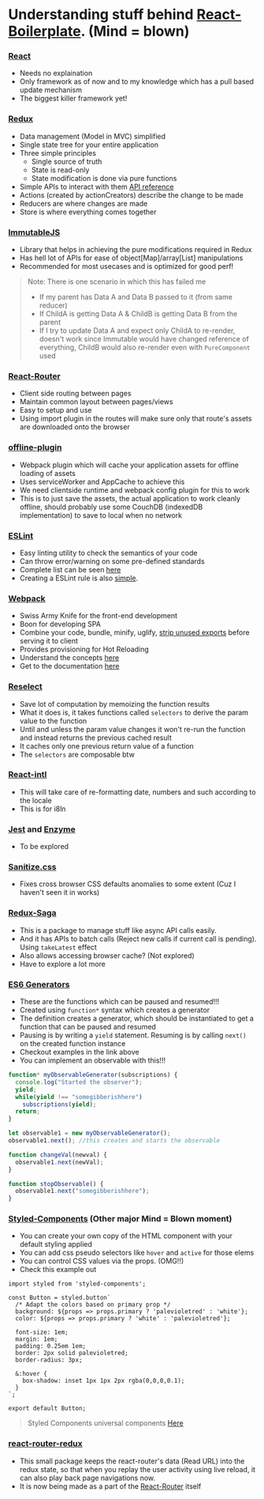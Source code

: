 # Understanding stuff behind [React-Boilerplate](https://github.com/react-boilerplate/react-boilerplate). (Mind = blown)

### [React](https://facebook.github.io/react/)

* Needs no explaination
* Only framework as of now and to my knowledge which has a pull based update mechanism
* The biggest killer framework yet!

### [Redux](http://redux.js.org/)

* Data management (Model in MVC) simplified
* Single state tree for your entire application
* Three simple principles
  * Single source of truth
  * State is read-only
  * State modification is done via pure functions
* Simple APIs to interact with them [API reference](https://github.com/reactjs/redux/blob/master/docs/api/README.md)
* Actions (created by actionCreators) describe the change to be made
* Reducers are where changes are made
* Store is where everything comes together

### [ImmutableJS](https://facebook.github.io/immutable-js/)

* Library that helps in achieving the pure modifications required in Redux
* Has hell lot of APIs for ease of object[Map]/array[List] manipulations
* Recommended for most usecases and is optimized for good perf!

> Note: There is one scenario in which this has failed me
> * If my parent has Data A and Data B passed to it (from same reducer)
> * If ChildA is getting Data A & ChildB is getting Data B from the parent
> * If I try to update Data A and expect only ChildA to re-render, doesn't work since Immutable would have changed reference of everything, ChildB would also re-render even with `PureComponent` used


### [React-Router](https://github.com/ReactTraining/react-router)

* Client side routing between pages
* Maintain common layout between pages/views
* Easy to setup and use
* Using import plugin in the routes will make sure only that route's assets are downloaded onto the browser

### [offline-plugin](https://github.com/NekR/offline-plugin)

* Webpack plugin which will cache your application assets for offline loading of assets
* Uses serviceWorker and AppCache to achieve this
* We need clientside runtime and webpack config plugin for this to work
* This is to just save the assets, the actual application to work cleanly offline, should probably use some CouchDB (indexedDB implementation) to save to local when no network

### [ESLint](http://eslint.org/)

* Easy linting utility to check the semantics of your code
* Can throw error/warning on some pre-defined standards
* Complete list can be seen [here](http://eslint.org/docs/rules/)
* Creating a ESLint rule is also [simple](ESLint_Custom.md).

### [Webpack](https://webpack.js.org/)

* Swiss Army Knife for the front-end development
* Boon for developing SPA
* Combine your code, bundle, minify, uglify, [strip unused exports](https://webpack.js.org/guides/tree-shaking/) before serving it to client
* Provides provisioning for Hot Reloading
* Understand the concepts [here](https://webpack.js.org/concepts/)
* Get to the documentation [here](https://webpack.js.org/configuration/)

### [Reselect](https://github.com/reactjs/reselect)

* Save lot of computation by memoizing the function results
* What it does is, it takes functions called `selectors` to derive the param value to the function
* Until and unless the param value changes it won't re-run the function and instead returns the previous cached result
* It caches only one previous return value of a function
* The `selectors` are composable btw

### [React-intl](https://github.com/yahoo/react-intl)

* This will take care of re-formatting date, numbers and such according to the locale
* This is for i8ln

### [Jest](https://facebook.github.io/jest/) and [Enzyme](http://airbnb.io/enzyme/)

* To be explored

### [Sanitize.css](https://github.com/jonathantneal/sanitize.css)

* Fixes cross browser CSS defaults anomalies to some extent (Cuz I haven't seen it in works)

### [Redux-Saga](https://github.com/redux-saga/redux-saga)

* This is a package to manage stuff like async API calls easily.
* And it has APIs to batch calls (Reject new calls if current call is pending). Using `takeLatest` effect
* Also allows accessing browser cache? (Not explored)
* Have to explore a lot more

### [ES6 Generators](http://2ality.com/2015/03/es6-generators.html)

* These are the functions which can be paused and resumed!!!
* Created using `function*` syntax which creates a generator
* The definition creates a generator, which should be instantiated to get a function that can be paused and resumed
* Pausing is by writing a `yield` statement. Resuming is by calling `next()` on the created function instance
* Checkout examples in the link above
* You can implement an observable with this!!!

```javascript
function* myObservableGenerator(subscriptions) {
  console.log("Started the observer");
  yield;
  while(yield !== "somegibberishhere")
    subscriptions(yield);
  return;
}

let observable1 = new myObservableGenerator();
observable1.next(); //this creates and starts the observable

function changeVal(newval) {
  observable1.next(newVal);
}

function stopObservable() {
  observable1.next("somegibberishhere");
}
```

### [Styled-Components](https://github.com/styled-components/styled-components) (Other major Mind = Blown moment)

* You can create your own copy of the HTML component with your default styling applied
* You can add css pseudo selectors like `hover` and `active` for those elems
* You can control CSS values via the props. (OMG!!)
* Check this example out

```JSX
import styled from 'styled-components';

const Button = styled.button`
  /* Adapt the colors based on primary prop */
  background: ${props => props.primary ? 'palevioletred' : 'white'};
  color: ${props => props.primary ? 'white' : 'palevioletred'};

  font-size: 1em;
  margin: 1em;
  padding: 0.25em 1em;
  border: 2px solid palevioletred;
  border-radius: 3px;
  
  &:hover {
    box-shadow: inset 1px 1px 2px rgba(0,0,0,0.1);
  }
`;

export default Button;
```

> Styled Components universal components [Here](https://medium.com/styled-components/announcing-primitives-support-for-truly-universal-component-systems-5772c7d14bc7)

### [react-router-redux](https://github.com/reactjs/react-router-redux)

* This small package keeps the react-router's data (Read URL) into the redux state, so that when you replay the user activity using live reload, it can also play back page navigations now.
* It is now being made as a part of the [React-Router](https://github.com/ReactTraining/react-router) itself
